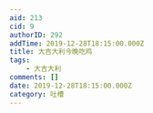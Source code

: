 ```yaml
---
aid: 213
cid: 9
authorID: 292
addTime: 2019-12-28T18:15:00.000Z
title: 大吉大利今晚吃鸡
tags:
    - 大吉大利
comments: []
date: 2019-12-28T18:15:00.000Z
category: 吐槽
---
```



